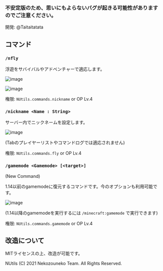 ### **不安定版のため、思いにもよらないバグが起きる可能性がありますのでご注意ください。**
開発: @Taitaitatata

## コマンド

### `/nfly`
浮遊をサバイバルやアドベンチャーで適応します。

![image](https://user-images.githubusercontent.com/89770962/132973937-59c89f96-98f5-46d0-b30a-67d11049a4cb.png)

![image](https://user-images.githubusercontent.com/89770962/132973953-7de95425-2369-4ae4-abe5-e342d7c35418.png)


権限: `NUtils.commands.nickname` or OP Lv.4

### `/nickname <Name : String>`
サーバー内でニックネームを設定します。

![image](https://user-images.githubusercontent.com/89770962/132974016-cb4f4c68-9a13-4f76-bed6-59d76fb8a4fe.png)

(Tabのプレイヤーリストやコマンドログでは適応されません)


権限: `NUtils.commands.fly` or OP Lv.4

### `/gamemode <Gamemode> [<target>]`
(New Command)

1.14以前のgamemodeに復元するコマンドです。今のオプションも利用可能です。

![image](https://user-images.githubusercontent.com/89770962/133248628-3b0de386-fe1d-43ec-998b-92cecd1fe022.png)


(1.14以降のgamemodeを実行するには `/minecraft:gamemode` で実行できます)

権限: `NUtils.commands.gamemode` or OP Lv.4


## 改造について
MITライセンスの上、改造が可能です。

NUtils (C) 2021 Nekozouneko Team. All Rights Reserved.
